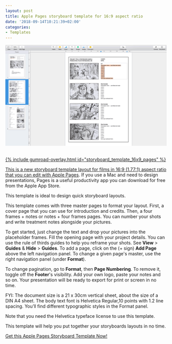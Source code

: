 ```yaml
---
layout: post
title: Apple Pages storyboard template for 16:9 aspect ratio
date: '2018-09-14T10:21:39+02:00'
categories:
- Templates
---
```

<a href="https://gum.co/storyboard_template_16x9_pages"><img src="/images/Apple_Pages_Storyboard_Template_4-frames_16x9-aspect-ratio_Helvetica-10pt_DINA4_vertical_preview_02a.png"/><br/><br/>

{% include gumroad-overlay.html id="storyboard_template_16x9_pages" %}

This is a new  storyboard template layout for films in 16:9 (1.77:1) aspect ratio that you can edit with [Apple Pages](https://www.apple.com/pages/). If you use a Mac and need to design presentations, Pages is a useful productivity app you can download for free from the Apple App Store.

This template is ideal to design quick storyboard layouts.

This template comes with three master pages to format your layout. First, a cover page that you can use for introduction and credits. Then, a four frames + notes or notes + four frames pages. You can number your shots and write treatment notes alongside your pictures.

To get started, just change the text and drop your pictures into the placeholder frames. Fill the opening page with your project details. You can use the rule of thirds guides to help you reframe your shots. See **View** > **Guides** & **Hide** > **Guides**. To add a page, click on the (+ sign) **Add Page** above the left navigation panel. To change a given page's master, use the right navigation panel (under **Format**).

To change pagination, go to **Format**, then **Page Numbering**. To remove it, toggle off the **Footer**'s visibility. Add your own logo, paste your notes and so on. Your presentation will be ready to export for print or screen in no time.

FYI: The document size is a 21 x 30cm vertical sheet, about the size of a DIN A4 sheet. The body text font is Helvetica Regular,10 points with 1.2 line spacing. You’ll find different typographic styles in the Format panel.

Note that you need the Helvetica typeface license to use this template.

This template will help you put together your storyboards layouts in no time.

<script src="https://gumroad.com/js/gumroad.js"></script><a class="gumroad-button" href="https://gum.co/storyboard_template_16x9_pages?wanted=true" target="_blank">Get this Apple Pages Storyboard Template Now!</a>
